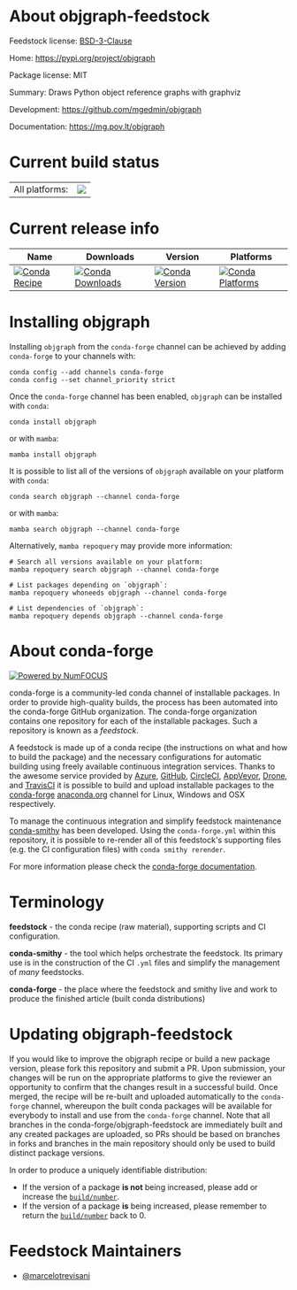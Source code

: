 About objgraph-feedstock
========================

Feedstock license: [BSD-3-Clause](https://github.com/conda-forge/objgraph-feedstock/blob/main/LICENSE.txt)

Home: https://pypi.org/project/objgraph

Package license: MIT

Summary: Draws Python object reference graphs with graphviz

Development: https://github.com/mgedmin/objgraph

Documentation: https://mg.pov.lt/objgraph

Current build status
====================


<table><tr><td>All platforms:</td>
    <td>
      <a href="https://dev.azure.com/conda-forge/feedstock-builds/_build/latest?definitionId=9468&branchName=main">
        <img src="https://dev.azure.com/conda-forge/feedstock-builds/_apis/build/status/objgraph-feedstock?branchName=main">
      </a>
    </td>
  </tr>
</table>

Current release info
====================

| Name | Downloads | Version | Platforms |
| --- | --- | --- | --- |
| [![Conda Recipe](https://img.shields.io/badge/recipe-objgraph-green.svg)](https://anaconda.org/conda-forge/objgraph) | [![Conda Downloads](https://img.shields.io/conda/dn/conda-forge/objgraph.svg)](https://anaconda.org/conda-forge/objgraph) | [![Conda Version](https://img.shields.io/conda/vn/conda-forge/objgraph.svg)](https://anaconda.org/conda-forge/objgraph) | [![Conda Platforms](https://img.shields.io/conda/pn/conda-forge/objgraph.svg)](https://anaconda.org/conda-forge/objgraph) |

Installing objgraph
===================

Installing `objgraph` from the `conda-forge` channel can be achieved by adding `conda-forge` to your channels with:

```
conda config --add channels conda-forge
conda config --set channel_priority strict
```

Once the `conda-forge` channel has been enabled, `objgraph` can be installed with `conda`:

```
conda install objgraph
```

or with `mamba`:

```
mamba install objgraph
```

It is possible to list all of the versions of `objgraph` available on your platform with `conda`:

```
conda search objgraph --channel conda-forge
```

or with `mamba`:

```
mamba search objgraph --channel conda-forge
```

Alternatively, `mamba repoquery` may provide more information:

```
# Search all versions available on your platform:
mamba repoquery search objgraph --channel conda-forge

# List packages depending on `objgraph`:
mamba repoquery whoneeds objgraph --channel conda-forge

# List dependencies of `objgraph`:
mamba repoquery depends objgraph --channel conda-forge
```


About conda-forge
=================

[![Powered by
NumFOCUS](https://img.shields.io/badge/powered%20by-NumFOCUS-orange.svg?style=flat&colorA=E1523D&colorB=007D8A)](https://numfocus.org)

conda-forge is a community-led conda channel of installable packages.
In order to provide high-quality builds, the process has been automated into the
conda-forge GitHub organization. The conda-forge organization contains one repository
for each of the installable packages. Such a repository is known as a *feedstock*.

A feedstock is made up of a conda recipe (the instructions on what and how to build
the package) and the necessary configurations for automatic building using freely
available continuous integration services. Thanks to the awesome service provided by
[Azure](https://azure.microsoft.com/en-us/services/devops/), [GitHub](https://github.com/),
[CircleCI](https://circleci.com/), [AppVeyor](https://www.appveyor.com/),
[Drone](https://cloud.drone.io/welcome), and [TravisCI](https://travis-ci.com/)
it is possible to build and upload installable packages to the
[conda-forge](https://anaconda.org/conda-forge) [anaconda.org](https://anaconda.org/)
channel for Linux, Windows and OSX respectively.

To manage the continuous integration and simplify feedstock maintenance
[conda-smithy](https://github.com/conda-forge/conda-smithy) has been developed.
Using the ``conda-forge.yml`` within this repository, it is possible to re-render all of
this feedstock's supporting files (e.g. the CI configuration files) with ``conda smithy rerender``.

For more information please check the [conda-forge documentation](https://conda-forge.org/docs/).

Terminology
===========

**feedstock** - the conda recipe (raw material), supporting scripts and CI configuration.

**conda-smithy** - the tool which helps orchestrate the feedstock.
                   Its primary use is in the construction of the CI ``.yml`` files
                   and simplify the management of *many* feedstocks.

**conda-forge** - the place where the feedstock and smithy live and work to
                  produce the finished article (built conda distributions)


Updating objgraph-feedstock
===========================

If you would like to improve the objgraph recipe or build a new
package version, please fork this repository and submit a PR. Upon submission,
your changes will be run on the appropriate platforms to give the reviewer an
opportunity to confirm that the changes result in a successful build. Once
merged, the recipe will be re-built and uploaded automatically to the
`conda-forge` channel, whereupon the built conda packages will be available for
everybody to install and use from the `conda-forge` channel.
Note that all branches in the conda-forge/objgraph-feedstock are
immediately built and any created packages are uploaded, so PRs should be based
on branches in forks and branches in the main repository should only be used to
build distinct package versions.

In order to produce a uniquely identifiable distribution:
 * If the version of a package **is not** being increased, please add or increase
   the [``build/number``](https://docs.conda.io/projects/conda-build/en/latest/resources/define-metadata.html#build-number-and-string).
 * If the version of a package **is** being increased, please remember to return
   the [``build/number``](https://docs.conda.io/projects/conda-build/en/latest/resources/define-metadata.html#build-number-and-string)
   back to 0.

Feedstock Maintainers
=====================

* [@marcelotrevisani](https://github.com/marcelotrevisani/)

